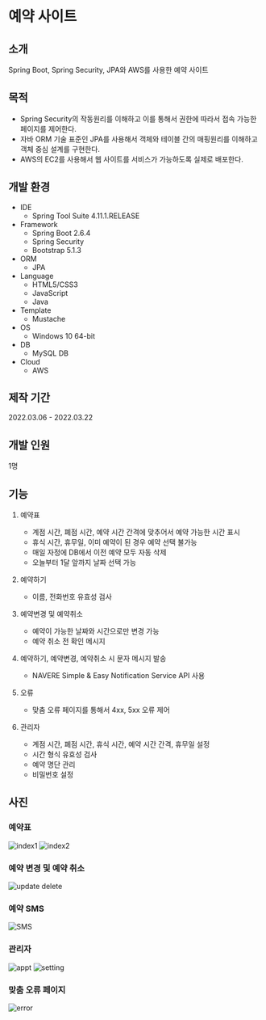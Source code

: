 # 예약 사이트

## 소개
Spring Boot, Spring Security, JPA와 AWS를 사용한 예약 사이트

## 목적
* Spring Security의 작동원리를 이해하고 이를 통해서 권한에 따라서 접속 가능한 페이지를 제어한다.
* 자바 ORM 기술 표준인 JPA를 사용해서 객체와 테이블 간의 매핑원리를 이해하고 객체 중심 설계를 구현한다.
* AWS의 EC2를 사용해서 웹 사이트를 서비스가 가능하도록 실제로 배포한다.

## 개발 환경
* IDE
  * Spring Tool Suite 4.11.1.RELEASE
* Framework
  * Spring Boot 2.6.4
  * Spring Security
  * Bootstrap 5.1.3
* ORM
  * JPA
* Language
  * HTML5/CSS3
  * JavaScript
  * Java
* Template
  * Mustache
* OS
  * Windows 10 64-bit
* DB
  * MySQL DB
* Cloud
  * AWS

## 제작 기간
2022.03.06 - 2022.03.22

## 개발 인원
1명

## 기능

1. 예약표
   * 계점 시간, 폐점 시간, 예약 시간 간격에 맞추어서 예약 가능한 시간 표시
   * 휴식 시간, 휴무일, 이미 예약이 된 경우 예약 선택 불가능
   * 매일 자정에 DB에서 이전 예약 모두 자동 삭제
   * 오늘부터 1달 앞까지 날짜 선택 가능

2. 예약하기
   * 이름, 전화번호 유효성 검사

3. 예약변경 및 예약취소
   * 예약이 가능한 날짜와 시간으로만 변경 가능
   * 예약 취소 전 확인 메시지

4. 예약하기, 예약변경, 예약취소 시 문자 메시지 발송
   * NAVERE Simple & Easy Notification Service API 사용

5. 오류
   * 맞춤 오류 페이지를 통해서 4xx, 5xx 오류 제어

6. 관리자
   * 계점 시간, 폐점 시간, 휴식 시간, 예약 시간 간격, 휴무일 설정
   * 시간 형식 유효성 검사
   * 예약 명단 관리
   * 비밀번호 설정

## 사진

### 예약표
![index1](https://user-images.githubusercontent.com/79137839/159412773-0ba00b45-bb74-49f9-92fe-46d5e3f424f0.PNG)
![index2](https://user-images.githubusercontent.com/79137839/159412780-8e0eb9cc-8b59-4187-ad59-f1f74f405959.PNG)

### 예약 변경 및 예약 취소
![update   delete](https://user-images.githubusercontent.com/79137839/159412930-d8cfeaa9-00d1-488c-933e-6effbb6885c9.PNG)

### 예약 SMS
![SMS](https://user-images.githubusercontent.com/79137839/159414160-5c855a40-ca03-450c-8cbb-37e5817d76e9.jpg)

### 관리자
![appt](https://user-images.githubusercontent.com/79137839/159413015-a7b2ab93-0d51-490e-98c4-88fb72f0b55f.PNG)
![setting](https://user-images.githubusercontent.com/79137839/159413021-532416c7-2fc8-4ff3-9949-19df3ad92e17.PNG)

### 맞춤 오류 페이지
![error](https://user-images.githubusercontent.com/79137839/159413093-42b3aa8c-48d0-4b2b-b58b-ff109eb3cb5c.PNG)


